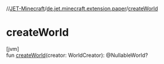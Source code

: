 //[JET-Minecraft](../../index.md)/[de.jet.minecraft.extension.paper](index.md)/[createWorld](create-world.md)

# createWorld

[jvm]\
fun [createWorld](create-world.md)(creator: WorldCreator): @NullableWorld?

